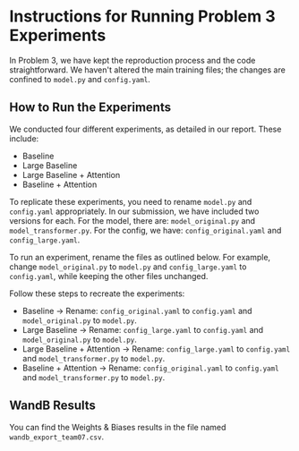 # Instructions for Running Problem 3 Experiments

In Problem 3, we have kept the reproduction process and the code straightforward. We haven't altered the main training files; the changes are confined to `model.py` and `config.yaml`.

## How to Run the Experiments

We conducted four different experiments, as detailed in our report. These include:
- Baseline
- Large Baseline
- Large Baseline + Attention
- Baseline + Attention

To replicate these experiments, you need to rename `model.py` and `config.yaml` appropriately. In our submission, we have included two versions for each. For the model, there are: `model_original.py` and `model_transformer.py`. For the config, we have: `config_original.yaml` and `config_large.yaml`. 

To run an experiment, rename the files as outlined below. For example, change `model_original.py` to `model.py` and `config_large.yaml` to `config.yaml`, while keeping the other files unchanged.

Follow these steps to recreate the experiments:
- Baseline -> Rename: `config_original.yaml` to `config.yaml` and `model_original.py` to `model.py`.
- Large Baseline -> Rename: `config_large.yaml` to `config.yaml` and `model_original.py` to `model.py`.
- Large Baseline + Attention -> Rename: `config_large.yaml` to `config.yaml` and `model_transformer.py` to `model.py`.
- Baseline + Attention -> Rename: `config_original.yaml` to `config.yaml` and `model_transformer.py` to `model.py`.

## WandB Results
You can find the Weights & Biases results in the file named `wandb_export_team07.csv`.
